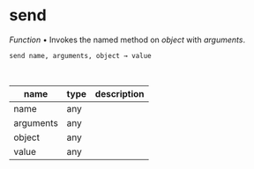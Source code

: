 # send

_Function_ &bull; Invokes the named method on _object_ with _arguments_.

<pre><code>send name, arguments, object &rarr; value</code></pre>
<br>

| name | type | description |
|------|------|-------------|
|name|any||
|arguments|any||
|object|any||
|value|any||



